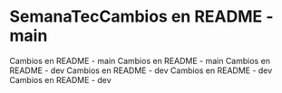 # SemanaTecCambios en README - main
Cambios en README - main
Cambios en README - main
Cambios en README - dev
Cambios en README - dev
Cambios en README - dev
Cambios en README - dev
